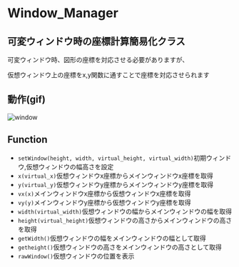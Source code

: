 # Window_Manager
## 可変ウィンドウ時の座標計算簡易化クラス

可変ウィンドウ時、図形の座標を対応させる必要がありますが、

仮想ウィンドウ上の座標をx,y関数に通すことで座標を対応させられます

## 動作(gif)
![window](https://user-images.githubusercontent.com/91818705/158534591-432041db-7ee9-4687-83a7-a17a283faf0f.gif)

## Function
- `setWindow(height, width, virtual_height, virtual_width)`初期ウィンドウ,仮想ウィンドウの幅高さを設定
- `x(virtual_x)`仮想ウィンドウx座標からメインウィンドウx座標を取得
- `y(virtual_y)`仮想ウィンドウy座標からメインウィンドウy座標を取得
- `vx(x)`メインウィンドウx座標から仮想ウィンドウx座標を取得
- `vy(y)`メインウィンドウy座標から仮想ウィンドウy座標を取得
- `width(virtual_width)`仮想ウィンドウの幅からメインウィンドウの幅を取得
- `height(virtual_height)`仮想ウィンドウの高さからメインウィンドウの高さを取得
- `getWidth()`仮想ウィンドウの幅をメインウィンドウの幅として取得
- `getheight()`仮想ウィンドウの高さをメインウィンドウの高さとして取得
- `rawWindow()`仮想ウィンドウの位置を表示
